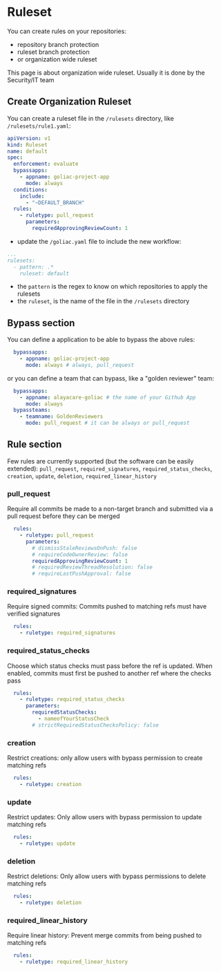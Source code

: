 # Ruleset

You can create rules on your repositories:
- repository branch protection
- ruleset branch protection
- or organization wide ruleset

This page is about organization wide ruleset. Usually it is done by the Security/IT team

## Create Organization Ruleset

You can create a ruleset file in the `/rulesets` directory, like `/rulesets/rule1.yaml`:

```yaml
apiVersion: v1
kind: Ruleset
name: default
spec:
  enforcement: evaluate
  bypassapps:
    - appname: goliac-project-app
      mode: always
  conditions:
    include: 
      - "~DEFAULT_BRANCH"
  rules:
    - ruletype: pull_request
      parameters:
        requiredApprovingReviewCount: 1
```


- update the `/goliac.yaml` file to include the new workflow:

```yaml
...
rulesets:
  - pattern: .*
    ruleset: default
```

- the `pattern` is the regex to know on which repositories to apply the rulesets
- the `ruleset`, is the name of the file in the `/rulesets` directory

## Bypass section

You can define a application to be able to bypass the above rules:

```yaml
  bypassapps:
    - appname: goliac-project-app
      mode: always # always, pull_request
```

or you can define a team that can bypass, like a "golden reviewer" team:

```yaml
  bypassapps:
    - appname: alayacare-goliac # the name of your Github App
      mode: always
  bypassteams:
    - teamname: GoldenReviewers
      mode: pull_request # it can be always or pull_request
```

## Rule section

Few rules are currently supported (but the software can be easily extended): `pull_request`, `required_signatures`, `required_status_checks`, `creation`, `update`, `deletion`, `required_linear_history`

### pull_request

Require all commits be made to a non-target branch and submitted via a pull request before they can be merged

```yaml
  rules:
    - ruletype: pull_request
      parameters:
        # dismissStaleReviewsOnPush: false
        # requireCodeOwnerReview: false
        requiredApprovingReviewCount: 1
        # requiredReviewThreadResolution: false
        # requireLastPushApproval: false
```

### required_signatures

Require signed commits: Commits pushed to matching refs must have verified signatures

```yaml
  rules:
    - ruletype: required_signatures
```

### required_status_checks

Choose which status checks must pass before the ref is updated. When enabled, commits must first be pushed to another ref where the checks pass

```yaml
  rules:
    - ruletype: required_status_checks
      parameters:
        requiredStatusChecks:
          - nameofYourStatusCheck
        # strictRequiredStatusChecksPolicy: false
```

### creation

Restrict creations: only allow users with bypass permission to create matching refs

```yaml
  rules:
    - ruletype: creation
```

### update

Restrict updates: Only allow users with bypass permission to update matching refs

```yaml
  rules:
    - ruletype: update
```

### deletion

Restrict deletions: Only allow users with bypass permissions to delete matching refs

```yaml
  rules:
    - ruletype: deletion
```

### required_linear_history

Require linear history: Prevent merge commits from being pushed to matching refs

```yaml
  rules:
    - ruletype: required_linear_history
```
